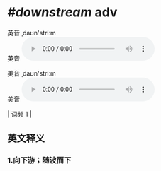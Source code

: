 # ***\#downstream*** adv
英音 ˌdaʊn'striːm  
英音
<audio src="./media/downstream1.aac" controls="controls"></audio>

美音 ˌdaʊn'striːm  
美音
<audio src="./media/downstream2.aac" controls="controls"></audio>



| 词频 1 |  

英文释义
---
### 1.**向下游；随波而下**  



